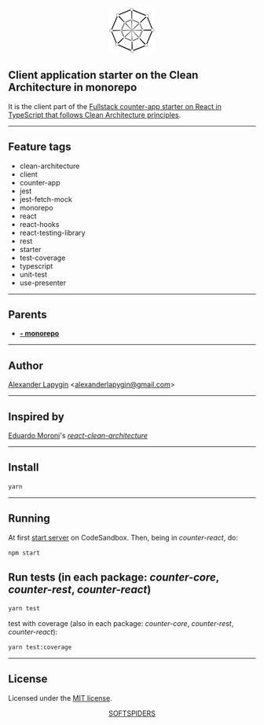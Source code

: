 <div align="center">
    <a href="https://github.com/softspiders/softspiders">
      <img src="./images/sslogo-from-github-20.png"/>
    </a>
</div>

## Client application starter on the Clean Architecture in monorepo

It is the client part of the [Fullstack counter-app starter on React in TypeScript that follows Clean Architecture principles](https://github.com/softspiders/clean-architecture-counter-starters/tree/clean-architecture-counter-react-hooks-fullstack-jest-ts-starter).

---

## Feature tags
- clean-architecture
- client
- counter-app
- jest
- jest-fetch-mock
- monorepo
- react
- react-hooks
- react-testing-library
- rest
- starter
- test-coverage
- typescript
- unit-test
- use-presenter

---

## Parents

- [**- monorepo**](https://github.com/softspiders/ca-react-rest-api-starter)

---

## Author

[Alexander Lapygin](https://github.com/AlexanderLapygin) <<alexanderlapygin@gmail.com>>

---
## Inspired by

[Eduardo Moroni](https://github.com/eduardomoroni)'s
[*react-clean-architecture*](https://github.com/eduardomoroni/react-clean-architecture)

---

## Install

```sh
yarn
```

---

## Running

At first [start server](https://xg4qv.sse.codesandbox.io) on CodeSandbox.
Then, being in *counter-react*, do:

```sh
npm start
```

## Run tests (in each package: *counter-core*, *counter-rest*, *counter-react*)

```sh
yarn test
```

test with coverage (also in each package: *counter-core*, *counter-rest*, *counter-react*):

```sh
yarn test:coverage
```

---

## License

Licensed under the [MIT license](./LICENSE).

<div align="center">
    <a href="https://github.com/softspiders/softspiders">SOFTSPIDERS</a>
</div>
